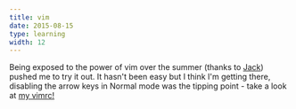 ```yaml
---
title: vim
date: 2015-08-15
type: learning
width: 12
---
```

Being exposed to the power of vim over the summer (thanks to [Jack](https://github.com/FriedSock)) pushed me to try it out. It hasn't been easy but I think I'm getting there, disabling the arrow keys in Normal mode was the tipping point - take a look at [my vimrc!](https://github.com/charlieegan3/dotfiles/blob/master/.vimrc)
